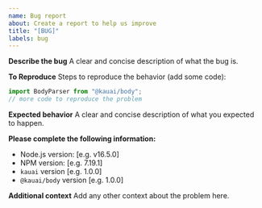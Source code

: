 ```yaml
---
name: Bug report
about: Create a report to help us improve
title: "[BUG]"
labels: bug
---
```


**Describe the bug**
A clear and concise description of what the bug is.

**To Reproduce**
Steps to reproduce the behavior (add some code):

```typescript
import BodyParser from "@kauai/body";
// more code to reproduce the problem
```

**Expected behavior**
A clear and concise description of what you expected to happen.

**Please complete the following information:**

- Node.js version: [e.g. v16.5.0]
- NPM version: [e.g. 7.19.1]
- `kauai` version [e.g. 1.0.0]
- `@kauai/body` version [e.g. 1.0.0]

**Additional context**
Add any other context about the problem here.
